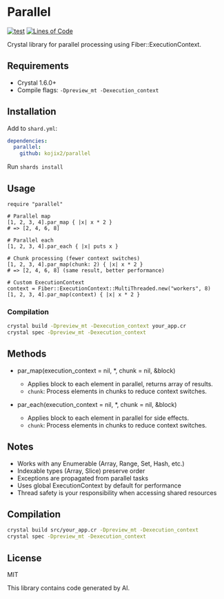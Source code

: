 # Parallel

[![test](https://github.com/kojix2/parallel/actions/workflows/test.yml/badge.svg)](https://github.com/kojix2/parallel/actions/workflows/test.yml)
[![Lines of Code](https://img.shields.io/endpoint?url=https%3A%2F%2Ftokei.kojix2.net%2Fbadge%2Fgithub%2Fkojix2%2Fparallel%2Flines)](https://tokei.kojix2.net/github/kojix2/parallel)

Crystal library for parallel processing using Fiber::ExecutionContext.

## Requirements

- Crystal 1.6.0+
- Compile flags: `-Dpreview_mt -Dexecution_context`

## Installation

Add to `shard.yml`:

```yaml
dependencies:
  parallel:
    github: kojix2/parallel
```

Run `shards install`

## Usage

```crystal
require "parallel"

# Parallel map
[1, 2, 3, 4].par_map { |x| x * 2 }
# => [2, 4, 6, 8]

# Parallel each
[1, 2, 3, 4].par_each { |x| puts x }

# Chunk processing (fewer context switches)
[1, 2, 3, 4].par_map(chunk: 2) { |x| x * 2 }
# => [2, 4, 6, 8] (same result, better performance)

# Custom ExecutionContext
context = Fiber::ExecutionContext::MultiThreaded.new("workers", 8)
[1, 2, 3, 4].par_map(context) { |x| x * 2 }
```

### Compilation

```bash
crystal build -Dpreview_mt -Dexecution_context your_app.cr
crystal spec -Dpreview_mt -Dexecution_context
```

## Methods

- par_map(execution_context = nil, *, chunk = nil, &block)

  - Applies block to each element in parallel, returns array of results.
  - `chunk`: Process elements in chunks to reduce context switches.

- par_each(execution_context = nil, *, chunk = nil, &block)
  - Applies block to each element in parallel for side effects.
  - `chunk`: Process elements in chunks to reduce context switches.

## Notes

- Works with any Enumerable (Array, Range, Set, Hash, etc.)
- Indexable types (Array, Slice) preserve order
- Exceptions are propagated from parallel tasks
- Uses global ExecutionContext by default for performance
- Thread safety is your responsibility when accessing shared resources

## Compilation

```bash
crystal build src/your_app.cr -Dpreview_mt -Dexecution_context
crystal spec -Dpreview_mt -Dexecution_context
```

## License

MIT

This library contains code generated by AI.
